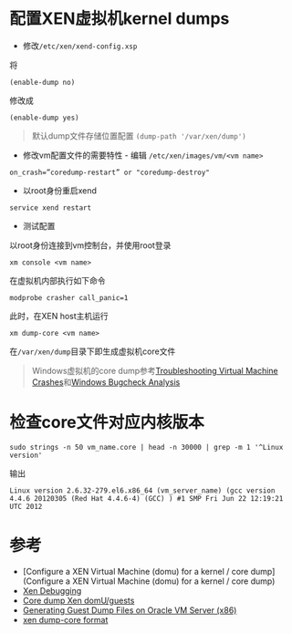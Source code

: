 # 配置XEN虚拟机kernel dumps

* 修改`/etc/xen/xend-config.xsp`

将

```
(enable-dump no)
```

修改成

```
(enable-dump yes)
```

> 默认dump文件存储位置配置 `(dump-path '/var/xen/dump')`

* 修改vm配置文件的需要特性 - 编辑 `/etc/xen/images/vm/<vm name>`

```
on_crash=”coredump-restart” or "coredump-destroy"
```

* 以root身份重启xend

```
service xend restart
```

* 测试配置

以root身份连接到vm控制台，并使用root登录

```
xm console <vm name>
```

在虚拟机内部执行如下命令

```
modprobe crasher call_panic=1
```

此时，在XEN host主机运行

```
xm dump-core <vm name>
```

在`/var/xen/dump`目录下即生成虚拟机core文件

> Windows虚拟机的core dump参考[Troubleshooting Virtual Machine Crashes](http://techgenix.com/troubleshooting-virtual-machine-crashes/)和[Windows Bugcheck Analysis](https://social.technet.microsoft.com/wiki/contents/articles/6302.windows-bugcheck-analysis.aspx)

# 检查core文件对应内核版本

```
sudo strings -n 50 vm_name.core | head -n 30000 | grep -m 1 '^Linux version'
```

输出

```
Linux version 2.6.32-279.el6.x86_64 (vm_server_name) (gcc version 4.4.6 20120305 (Red Hat 4.4.6-4) (GCC) ) #1 SMP Fri Jun 22 12:19:21 UTC 2012
```

# 参考

* [Configure a XEN Virtual Machine (domu) for a kernel / core dump](Configure a XEN Virtual Machine (domu) for a kernel / core dump)
* [Xen Debugging](http://www-archive.xenproject.org/files/xensummit_intel09/xen-debugging.pdf)
* [Core dump Xen domU/guests](https://srikrishnadas.wordpress.com/2011/09/28/core-dump-xen-domuguests/)
* [Generating Guest Dump Files on Oracle VM Server (x86)](http://docs.oracle.com/cd/E64076_01/E64083/html/vmadm-tshoot-vm-core-dump.html)
* [xen dump-core format](http://xenbits.xen.org/docs/4.4-testing/misc/dump-core-format.txt)